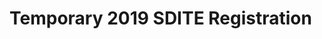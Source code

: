 # Temporary 2019 SDITE Registration

<div id="SFctr" class="SF" data-org="21377" data-ini="!event-register/2019/3/31/2019-sdite-mcdite-joint-annual-meeting" data-scl="0" data-sfi="1"><script>location.hash="";</script><script src="//cdn.membershipworks.com/mfm.js"></script></div>
